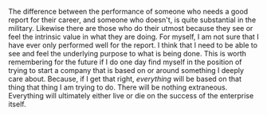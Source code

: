 The difference between the performance of someone who needs a good report for their career, and someone who doesn't, is quite substantial in the military. Likewise there are those who do their utmost because they see or feel the intrinsic value in what they are doing. For myself, I am not sure that I have ever only performed well for the report. I think that I need to be able to see and feel the underlying purpose to what is being done. This is worth remembering for the future if I do one day find myself in the position of trying to start a company that is based on or around something I deeply care about. Because, if I get that right, *everything* will be based on that thing that thing I am trying to do. There will be nothing extraneous. Everything will ultimately either live or die on the success of the enterprise itself.
